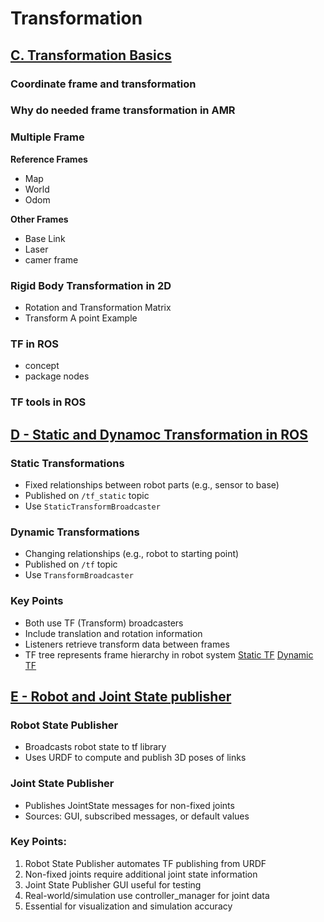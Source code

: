 # Transformation

## [C. Transformation Basics](A.%20Transformation%20Basics/Transformations_and_Frames.md)

### Coordinate frame and transformation

### Why do needed frame transformation in AMR

### Multiple Frame

**Reference Frames**

- Map
- World
- Odom

**Other Frames**

- Base Link
- Laser
- camer frame

### Rigid Body Transformation in 2D

- Rotation and Transformation Matrix
- Transform A point Example

### TF in ROS

- concept
- package nodes

### TF tools in ROS

## [D -  Static and Dynamoc Transformation in ROS](B.%20Static%20and%20Dynamic%20%20transformations/Static.md)
### Static Transformations
- Fixed relationships between robot parts (e.g., sensor to base)
- Published on `/tf_static` topic
- Use `StaticTransformBroadcaster`

### Dynamic Transformations
- Changing relationships (e.g., robot to starting point)
- Published on `/tf` topic
- Use `TransformBroadcaster`

### Key Points
- Both use TF (Transform) broadcasters
- Include translation and rotation information
- Listeners retrieve transform data between frames
- TF tree represents frame hierarchy in robot system
[Static TF](B.%20Static%20and%20Dynamic%20%20transformations/Static.md)
[Dynamic TF](B.%20Static%20and%20Dynamic%20%20transformations/Dynamic.md)

## [E - Robot and Joint State publisher](C.%20robot%20and%20joint%20state%20publisher/robot_joint_state_publisher.md)

### Robot State Publisher
- Broadcasts robot state to tf library
- Uses URDF to compute and publish 3D poses of links

### Joint State Publisher
- Publishes JointState messages for non-fixed joints
- Sources: GUI, subscribed messages, or default values

### Key Points:
1. Robot State Publisher automates TF publishing from URDF
2. Non-fixed joints require additional joint state information
3. Joint State Publisher GUI useful for testing
4. Real-world/simulation use controller_manager for joint data
5. Essential for visualization and simulation accuracy

